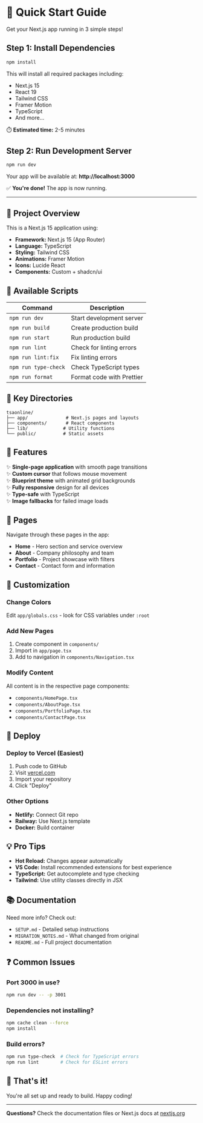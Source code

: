 # 🚀 Quick Start Guide

Get your Next.js app running in 3 simple steps!

## Step 1: Install Dependencies

```bash
npm install
```

This will install all required packages including:

- Next.js 15
- React 19
- Tailwind CSS
- Framer Motion
- TypeScript
- And more...

⏱️ **Estimated time:** 2-5 minutes

## Step 2: Run Development Server

```bash
npm run dev
```

Your app will be available at: **http://localhost:3000**

✅ **You're done!** The app is now running.

---

## 📁 Project Overview

This is a Next.js 15 application using:

- **Framework:** Next.js 15 (App Router)
- **Language:** TypeScript
- **Styling:** Tailwind CSS
- **Animations:** Framer Motion
- **Icons:** Lucide React
- **Components:** Custom + shadcn/ui

## 🎯 Available Scripts

| Command              | Description               |
| -------------------- | ------------------------- |
| `npm run dev`        | Start development server  |
| `npm run build`      | Create production build   |
| `npm run start`      | Run production build      |
| `npm run lint`       | Check for linting errors  |
| `npm run lint:fix`   | Fix linting errors        |
| `npm run type-check` | Check TypeScript types    |
| `npm run format`     | Format code with Prettier |

## 📂 Key Directories

```
tsaonline/
├── app/              # Next.js pages and layouts
├── components/       # React components
├── lib/             # Utility functions
└── public/          # Static assets
```

## 🎨 Features

✨ **Single-page application** with smooth page transitions  
✨ **Custom cursor** that follows mouse movement  
✨ **Blueprint theme** with animated grid backgrounds  
✨ **Fully responsive** design for all devices  
✨ **Type-safe** with TypeScript  
✨ **Image fallbacks** for failed image loads

## 📄 Pages

Navigate through these pages in the app:

- **Home** - Hero section and service overview
- **About** - Company philosophy and team
- **Portfolio** - Project showcase with filters
- **Contact** - Contact form and information

## 🔧 Customization

### Change Colors

Edit `app/globals.css` - look for CSS variables under `:root`

### Add New Pages

1. Create component in `components/`
2. Import in `app/page.tsx`
3. Add to navigation in `components/Navigation.tsx`

### Modify Content

All content is in the respective page components:

- `components/HomePage.tsx`
- `components/AboutPage.tsx`
- `components/PortfolioPage.tsx`
- `components/ContactPage.tsx`

## 🚀 Deploy

### Deploy to Vercel (Easiest)

1. Push code to GitHub
2. Visit [vercel.com](https://vercel.com)
3. Import your repository
4. Click "Deploy"

### Other Options

- **Netlify:** Connect Git repo
- **Railway:** Use Next.js template
- **Docker:** Build container

## 💡 Pro Tips

- **Hot Reload:** Changes appear automatically
- **VS Code:** Install recommended extensions for best experience
- **TypeScript:** Get autocomplete and type checking
- **Tailwind:** Use utility classes directly in JSX

## 📚 Documentation

Need more info? Check out:

- `SETUP.md` - Detailed setup instructions
- `MIGRATION_NOTES.md` - What changed from original
- `README.md` - Full project documentation

## ❓ Common Issues

### Port 3000 in use?

```bash
npm run dev -- -p 3001
```

### Dependencies not installing?

```bash
npm cache clean --force
npm install
```

### Build errors?

```bash
npm run type-check  # Check for TypeScript errors
npm run lint        # Check for ESLint errors
```

## 🎉 That's it!

You're all set up and ready to build. Happy coding!

---

**Questions?** Check the documentation files or Next.js docs at [nextjs.org](https://nextjs.org/docs)

